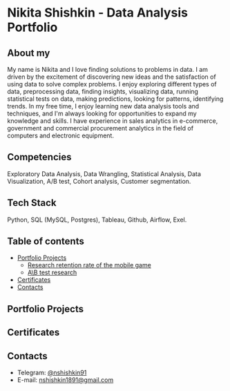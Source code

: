 # Nikita Shishkin - Data Analysis Portfolio

## About my
My name is Nikita and I love finding solutions to problems in data.
I am driven by the excitement of discovering new ideas and the satisfaction of using data to solve complex problems.
I enjoy exploring different types of data, preprocessing data, finding insights, visualizing data, running statistical tests on data, making predictions, looking for patterns, identifying trends.
In my free time, I enjoy learning new data analysis tools and techniques, and I'm always looking for opportunities to expand my knowledge and skills.
I have experience in sales analytics in e-commerce, government and commercial procurement analytics in the field of computers and electronic equipment.

## Competencies
Exploratory Data Analysis, Data Wrangling, Statistical Analysis, Data Visualization, А/В test, Cohort analysis, Customer segmentation.

## Tech Stack
Python, SQL (MySQL, Postgres), Tableau, Github, Airflow, Exel.

## Table of contents
- [Portfolio Projects](#portfolio-projects)
    + [Research retention rate of the mobile game](https://github.com/NikSh1891/NikSh1891/blob/main/Retention%20rate.ipynb)
    + [A\B test research](https://github.com/NikSh1891/NikSh1891/blob/main/AB%20test%20research.ipynb)
- [Certificates](#certificates)
- [Contacts](#contacts)

## Portfolio Projects

## Certificates

## Contacts
- Telegram: [@nshishkin91](https://t.me/nshishkin91)
- E-mail: nshishkin1891@gmail.com

<!---
NikSh1891/NikSh1891 is a ✨ special ✨ repository because its `README.md` (this file) appears on your GitHub profile.
You can click the Preview link to take a look at your changes.
--->
